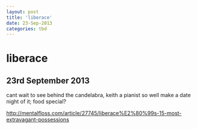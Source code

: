 ```yaml
---
layout: post
title: 'liberace'
date: 23-Sep-2013
categories: tbd
---
```


# liberace

## 23rd September 2013

cant wait to see behind the candelabra,   keith a pianist so well make a date night of it; food special?

<a href="http://mentalfloss.com/article/27745/liberace%E2%80%99s-15-most-extravagant-possessions">http://mentalfloss.com/article/27745/liberace%E2%80%99s-15-most-extravagant-possessions</a>

 
